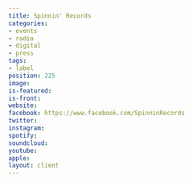 ```yaml
---
title: Spinnin' Records
categories:
- events
- radio
- digital
- press
tags:
- label
position: 225
image: 
is-featured: 
is-front: 
website: 
facebook: https://www.facebook.com/SpinninRecords
twitter: 
instagram: 
spotify: 
soundcloud: 
youtube: 
apple: 
layout: client
---
```


